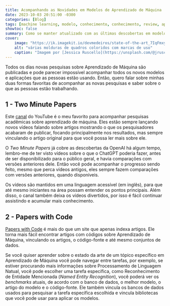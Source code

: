 ```yaml
---
title: Acompanhando as Novidades em Modelos de Aprendizado de Máquina
date: 2023-10-03 20:51:00 -0300
categories: [Blog]
tags: [machine learning, modelo, conhecimento, conhecimento, review, aprendizado de máquina]
showtoc: false
summary: Como se manter atualizado com as últimas descobertas em modelos de aprendizado de máquina e pesquisas acadêmicas.
cover:
    image: "https://ik.imagekit.io/devmedeiros/state-of-the-art_7IqFmxyCB.webp?tr=w-700"
    alt: "várias molduras de quadros coloridos com marcas de uso"
    caption: "Imagem por [Jessica Ruscello](https://unsplash.com/@jruscello?utm_source=unsplash&utm_medium=referral&utm_content=creditCopyText) na [Unsplash](https://unsplash.com/photos/-GUyf8ZCTHM?utm_source=unsplash&utm_medium=referral&utm_content=creditCopyText)"
---
```


Todos os dias novas pesquisas sobre Aprendizado de Máquina são publicadas e pode parecer impossível acompanhar todos os novos modelos e aplicações que as pessoas estão usando. Então, quero falar sobre minhas duas formas favoritas de acompanhar as novas pesquisas e saber sobre o que as pessoas estão trabalhando.

## 1 - Two Minute Papers

Este [canal](https://www.youtube.com/@TwoMinutePapers) do YouTube é o meu favorito para acompanhar pesquisas acadêmicas sobre aprendizado de máquina. Eles estão sempre lançando novos vídeos falando sobre artigos mostrando o que os pesquisadores acabaram de publicar, focando principalmente nos resultados, mas sempre vinculando o artigo original para que você possa ler mais sobre ele.

O _Two Minute Papers_ já cobre as descobertas da OpenAI há algum tempo, lembro-me de ter visto vídeos sobre o que o ChatGPT poderia fazer, antes de ser disponibilizado para o público geral, e havia comparações com versões anteriores dele. Então você pode acompanhar o progresso sendo feito, mesmo que perca vídeos antigos, eles sempre fazem comparações com versões anteriores, quando disponíveis.

Os vídeos são mantidos em uma linguagem acessível (em inglês), para que até mesmo iniciantes na área possam entender os pontos principais. Além disso, o canal também deixa os vídeos divertidos, por isso é fácil continuar assistindo e acumular mais conhecimento.

## 2 - Papers with Code

[Papers with Code](paperswithcode.com) é mais do que um site que apenas indexa artigos. Ele torna mais fácil encontrar artigos com códigos sobre Aprendizado de Máquina, vinculando os artigos, o código-fonte e até mesmo conjuntos de dados.

Se você quiser aprender sobre o estado da arte de um tópico específico em Aprendizado de Máquina você pode navegar entre tarefas, por exemplo, se estiver procurando mais informações sobre Processamento de Linguagem Natual, você pode escolher uma tarefa específica, como Reconhecimento de Entidade Mencionada (_Named Entity Recognition_), você poderá ver os _benchmarks_ atuais, de acordo com o banco de dados, o melhor modelo, o artigo do modelo e o código-fonte. Ele também vincula os bancos de dados usados para pesquisar a tarefa específica escolhida e vincula bibliotecas que você pode usar para aplicar os modelos.